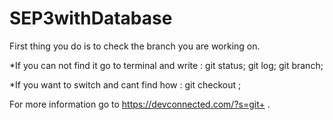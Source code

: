 # SEP3withDatabase

First thing you do is to check the branch you are working on.

*If you can not find it go to terminal and write :
git status;
git log;
git branch;

*If you want to switch and cant find how :
 git checkout <branch name> ;

For more information go to https://devconnected.com/?s=git+ .
